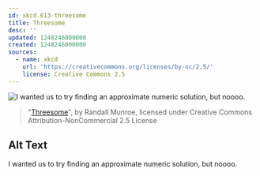 ```yaml
---
id: xkcd.613-threesome
title: Threesome
desc: ''
updated: 1248246000000
created: 1248246000000
sources:
  - name: xkcd
    url: 'https://creativecommons.org/licenses/by-nc/2.5/'
    license: Creative Commons 2.5
---
```

![I wanted us to try finding an approximate numeric solution, but noooo.](https://imgs.xkcd.com/comics/threesome.png)
> "[Threesome](https://xkcd.com/613/)", by Randall Munroe, licensed under Creative Commons Attribution-NonCommercial 2.5 License

## Alt Text
I wanted us to try finding an approximate numeric solution, but noooo.
